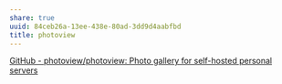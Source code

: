 ```yaml
---
share: true
uuid: 84ceb26a-13ee-438e-80ad-3dd9d4aabfbd
title: photoview
---
```

[GitHub - photoview/photoview: Photo gallery for self-hosted personal servers](https://github.com/photoview/photoview)